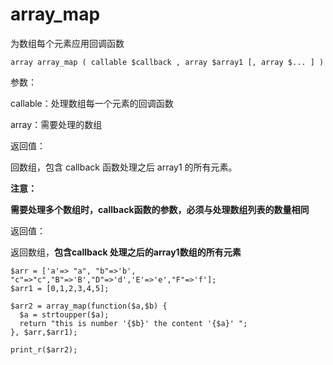 # array\_map

为数组每个元素应用回调函数

```
array array_map ( callable $callback , array $array1 [, array $... ] )
```

参数：

callable：处理数组每一个元素的回调函数

array：需要处理的数组

返回值：

回数组，包含 callback 函数处理之后 array1 的所有元素。

**注意：**

**需要处理多个数组时，callback函数的参数，必须与处理数组列表的数量相同**

返回值：

返回数组，**包含callback 处理之后的array1数组的所有元素**

```
$arr = ['a'=> "a", "b"=>'b', "c"=>"c","B"=>'B',"D"=>'d','E'=>'e',"F"=>'f'];
$arr1 = [0,1,2,3,4,5];

$arr2 = array_map(function($a,$b) {
  $a = strtoupper($a);
  return "this is number '{$b}' the content '{$a}' ";
}, $arr,$arr1);

print_r($arr2);
```




